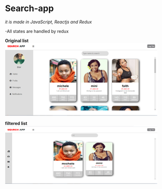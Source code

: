 # Search-app #

_it is made in JavaScript, Reactjs and Redux_

-All states are handled by redux

**Original list**
![not filtered image](/screenshots/not_filtered.png)


**filtered list**
![filtered image](/screenshots/filtered.png)

